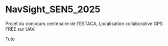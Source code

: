 # NavSight_SEN5_2025
Projet du concours centenaire de l'ESTACA, Localisation collaborative GPS FREE sur UAV.

Tuto